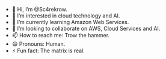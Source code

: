 - 👋 Hi, I’m @Sc4rekrow.
- 👀 I’m interested in cloud technology and AI.
- 🌱 I’m currently learning Amazon Web Services.
- 💞️ I’m looking to collaborate on AWS, Cloud Services and AI.
- 📫 How to reach me: Trow the hammer.
- 😄 Pronouns: Human.
- ⚡ Fun fact: The matrix is real.

<!---
Sc4rekrow/Sc4rekrow is a ✨ special ✨ repository because its `README.md` (this file) appears on your GitHub profile.
You can click the Preview link to take a look at your changes.
--->
